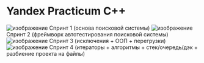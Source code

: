 # Yandex Practicum C++


![изображение](https://user-images.githubusercontent.com/110821533/235255481-74222356-8057-459a-9b20-46c914e4d083.png) Спринт 1 (основа поисковой системы)
![изображение](https://user-images.githubusercontent.com/110821533/235255481-74222356-8057-459a-9b20-46c914e4d083.png) Спринт 2 (фреймворк автотестирования поисковой системы)
![изображение](https://user-images.githubusercontent.com/110821533/235255481-74222356-8057-459a-9b20-46c914e4d083.png) Спринт 3 (исключения + ООП + перегрузки)
![изображение](https://user-images.githubusercontent.com/110821533/235255481-74222356-8057-459a-9b20-46c914e4d083.png) Спринт 4 (итераторы + алгоритмы + стек/очередь/дэк + разбиение проекта на файлы)

